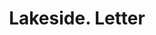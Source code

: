 ---
doi: 10.7916/D8CG127M
date_other: '1890'
date_other_textual: 1890-1899
form: correspondence
genre:
- Letters (correspondence)
name:
- Lakeside
object_in_context_url: https://biggert.cul.columbia.edu/items/view/ave_biggert_01361
subject_hierarchical_geographic:
- Eagles Mere, Pennsylvania, United States
subject_name:
- Lakeside
title: Lakeside. Letter
sort_title: Lakeside. Letter
call_number: ave_biggert_01361
coordinates:
- 41.41083333333333,-76.58277777777778
pid: ave_biggert_01361
identifiers: ave_biggert_01361
thumbnail: false
permalink: /biggert/ave_biggert_01361/
layout: iiif-image-page
---